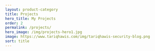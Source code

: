 ```yaml
---
layout: product-category
title: Projects
hero_title: My Projects
order: 2
permalink: /projects/
hero_image: /img/projects-hero1.jpg
image: https://www.tariqhawis.com/img/tariqhawis-security-blog.png
sort: title
---
```

